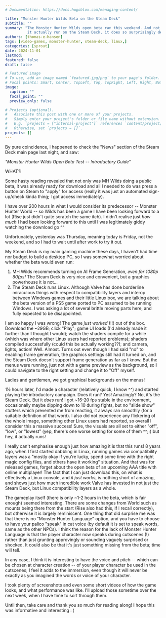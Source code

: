 ```yaml
---
# Documentation: https://docs.hugoblox.com/managing-content/

title: "Monster Hunter Wilds Beta on the Steam Deck"
subtitle: ""
summary: "The Monster Hunter Wilds open beta ran this weekend. And not only does
          it actually run on the Steam Deck, it does so surprisingly decently!"
authors: [thomas-e-hansen]
tags: [video-games, monster-hunter, steam-deck, linux,]
categories: [sprout]
date: 2024-11-01
lastmod:
featured: false
draft: false

# Featured image
# To use, add an image named `featured.jpg/png` to your page's folder.
# Focal points: Smart, Center, TopLeft, Top, TopRight, Left, Right, BottomLeft, Bottom, BottomRight.
image:
  caption: ""
  focal_point: ""
  preview_only: false

# Projects (optional).
#   Associate this post with one or more of your projects.
#   Simply enter your project's folder or file name without extension.
#   E.g. `projects = ["internal-project"]` references `content/project/deep-learning/index.md`.
#   Otherwise, set `projects = []`.
projects: []
---
```


By pure coincidence, I happened to check the "News" section of the Steam Deck
main page last night, and saw:

_"Monster Hunter Wilds Open Beta Test -- Introductory Guide"_

WHAT?!

Some hasty reading revealed that not only was MH Wilds doing a public beta, it
was already ready for download and all I needed to do was press a button on
Steam to "apply" for access (really it was just an automated sign-up/check kinda
thing; I got access immediately).

I have over 200 hours in what I would consider its predecessor -- Monster Hunter
World -- so Wilds has been a game I have been looking forward to a lot (Rise
just didn't quite scratch the same itch). I didn't realise just _how much_ I had
been looking forward to this until I was legitimately giddy watching the
download go  ^^

Unfortunately, yesterday was Thursday, meaning today is Friday, not the weekend,
and so I had to wait until after work to try it out.

My Steam Deck is my main gaming machine these days, I haven't had time nor
budget to build a desktop PC, so I was somewhat worried about whether the beta
would even run:

1. MH Wilds recommends turning on AI Frame Generation, _even for 1080p 60fps!_
   The Steam Deck is very nice and convenient, but a graphics powerhouse it is
   not...
2. The Steam Deck runs Linux. Although Valve has done borderline miraculous
   things with respect to compatibility layers and interop between Windows games
   and their little Linux box, we are talking about the beta version of a PS5
   game ported to PC assumed to be running Windows. I was asking a lot of
   several brittle moving parts here, and fully expected to be disappointed.

I am so happy I was wrong! The game _just worked_ (!!) out of the box. Download
the ~29GB; click "Play"; game UI loads (I'd already made it further than I
thought I would); watch the shaders compile for a while (which was where
other Linux users had reported problems); shaders compiled successfully (could
this be actually working??); and camera, lights, action! Well. Almost. Turns out
even though I had said "no" to enabling frame generation, the graphics settings
still had it turned on, and the Steam Deck doesn't support frame generation as
far as I know. But the menus were running, just not with a game preview as the
background, so I could navigate to the right setting and change it to "Off"
myself.

Ladies and gentlemen, we got graphical backgrounds on the menus!

1½ hours later, I'd made a character (relatively quick, I know ^^) and started
playing the introductory campaign. Does it run? Yes! Amazingly? No, it's the
Steam Deck. But it _does_ run! I got ~16-20 fps stable in the environment,
occasionally maybe dipping down to 10 during fights, but no "slide show"
stutters which prevented me from reacting, it always ran smoothly (for a
suitable definition of that word). I also did not experience any flickering of
the whole image, something other Linux users had reported, so overall I consider
this a massive success! Sure, the visuals are all set to either "off", "low", or
"lowest" (yep, there's one worse setting for some of them ^^;;) but hey, it
actually runs!

I really can't emphasise enough just how amazing it is that this runs! 8 years
ago, when I first started dabbling in Linux, running games via compatibility
layers was a "mostly okay if you're lucky, spend some time with the right magic
config files, and others have it working" situation. And that was for released
games, forget about the open beta of an upcoming AAA title with online
multiplayer! The fact that I can just download this, on what is effectively a
Linux console, and _it just works_, is nothing short of amazing, and shows just
how much incredible work Valve has invested in not just the Steam Deck, but
Linux compatibility layers as a whole.

The gameplay itself (there is only ~1-2 hours in the beta, which is fair enough)
seemed interesting. There are some changes from World such as mounts being there
from the start (Rise also had this, if I recall correctly), but otherwise it is
largely reminiscent. One thing that did surprise me was that there is no
"Monster Hunter Language" option, and you have to choose to have your palico
"speak" in cat voice (by default it is set to speak words, same as the other
NPCs). I think the reason for the lack of Monster Hunter Language is that the
player character now speaks during cutscenes (!) rather than just grunting
approvingly or sounding vaguely surprised or shocked. It could also be that it's
just something missing from the beta; time will tell.

In any case, I think it is interesting to have the voice and pitch -- which can
be chosen at character creation -- of your player character be used in the
cutscenes; I feel it adds to the immersion, even though it will never be exactly
as you imagined the words or voice of your character.

I took plenty of screenshots and even some short videos of how the game looks,
and what performance was like. I'll upload those sometime over the next week,
when I have time to sort through them.

Until then, take care and thank you so much for reading along! I hope this was
informative and interesting  : )

